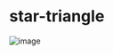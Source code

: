 # star-triangle
![image](https://github.com/jorden17/star-triangle/assets/147804450/1a09b5a7-701c-49ed-af15-f33e67800e29)
